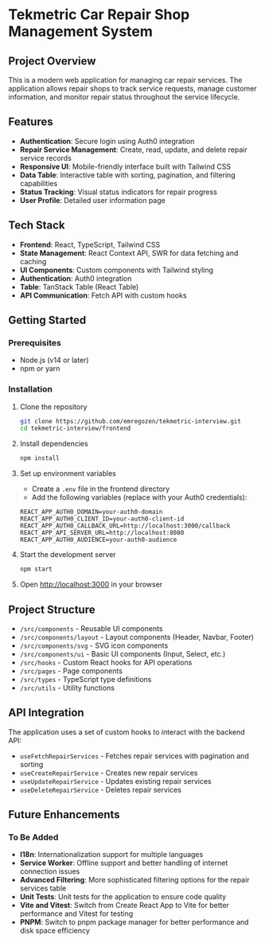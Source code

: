 # Tekmetric Car Repair Shop Management System

## Project Overview

This is a modern web application for managing car repair services. The application allows repair shops to track service requests, manage customer information, and monitor repair status throughout the service lifecycle.

## Features

- **Authentication**: Secure login using Auth0 integration
- **Repair Service Management**: Create, read, update, and delete repair service records
- **Responsive UI**: Mobile-friendly interface built with Tailwind CSS
- **Data Table**: Interactive table with sorting, pagination, and filtering capabilities
- **Status Tracking**: Visual status indicators for repair progress
- **User Profile**: Detailed user information page

## Tech Stack

- **Frontend**: React, TypeScript, Tailwind CSS
- **State Management**: React Context API, SWR for data fetching and caching
- **UI Components**: Custom components with Tailwind styling
- **Authentication**: Auth0 integration
- **Table**: TanStack Table (React Table)
- **API Communication**: Fetch API with custom hooks

## Getting Started

### Prerequisites

- Node.js (v14 or later)
- npm or yarn

### Installation

1. Clone the repository
   ```bash
   git clone https://github.com/emregozen/tekmetric-interview.git
   cd tekmetric-interview/frontend
   ```

2. Install dependencies
   ```bash
   npm install
   ```

3. Set up environment variables
   - Create a `.env` file in the frontend directory
   - Add the following variables (replace with your Auth0 credentials):
   ```
   REACT_APP_AUTH0_DOMAIN=your-auth0-domain
   REACT_APP_AUTH0_CLIENT_ID=your-auth0-client-id
   REACT_APP_AUTH0_CALLBACK_URL=http://localhost:3000/callback
   REACT_APP_API_SERVER_URL=http://localhost:8080
   REACT_APP_AUTH0_AUDIENCE=your-auth0-audience
   ```

4. Start the development server
   ```bash
   npm start
   ```

5. Open [http://localhost:3000](http://localhost:3000) in your browser

## Project Structure

- `/src/components` - Reusable UI components
- `/src/components/layout` - Layout components (Header, Navbar, Footer)
- `/src/components/svg` - SVG icon components
- `/src/components/ui` - Basic UI components (Input, Select, etc.)
- `/src/hooks` - Custom React hooks for API operations
- `/src/pages` - Page components
- `/src/types` - TypeScript type definitions
- `/src/utils` - Utility functions

## API Integration

The application uses a set of custom hooks to interact with the backend API:

- `useFetchRepairServices` - Fetches repair services with pagination and sorting
- `useCreateRepairService` - Creates new repair services
- `useUpdateRepairService` - Updates existing repair services
- `useDeleteRepairService` - Deletes repair services

## Future Enhancements

### To Be Added

- **I18n**: Internationalization support for multiple languages
- **Service Worker**: Offline support and better handling of internet connection issues
- **Advanced Filtering**: More sophisticated filtering options for the repair services table
- **Unit Tests**: Unit tests for the application to ensure code quality
- **Vite and Vitest**: Switch from Create React App to Vite for better performance and Vitest for testing
- **PNPM**: Switch to pnpm package manager for better performance and disk space efficiency
